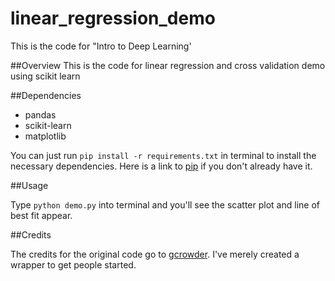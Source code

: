 # linear_regression_demo
This is the code for "Intro to Deep Learning'

##Overview
This is the code for linear regression and cross validation demo using scikit learn

##Dependencies

* pandas
* scikit-learn
* matplotlib

You can just run
`pip install -r requirements.txt` 
in terminal to install the necessary dependencies. Here is a link to [pip](https://pip.pypa.io/en/stable/installing/) if you don't already have it.

##Usage

Type `python demo.py` into terminal and you'll see the scatter plot and line of best fit appear.


##Credits

The credits for the original code go to [gcrowder](https://github.com/gcrowder). I've merely created a wrapper to get people started.

